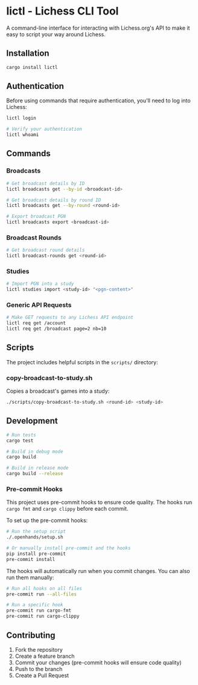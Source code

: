 # lictl - Lichess CLI Tool

A command-line interface for interacting with Lichess.org's API to make it easy to script your way around Lichess.

## Installation

```bash
cargo install lictl
```

## Authentication

Before using commands that require authentication, you'll need to log into Lichess:

```bash
lictl login

# Verify your authentication
lictl whoami
```

## Commands

### Broadcasts

```bash
# Get broadcast details by ID
lictl broadcasts get --by-id <broadcast-id>

# Get broadcast details by round ID
lictl broadcasts get --by-round <round-id>

# Export broadcast PGN
lictl broadcasts export <broadcast-id>
```

### Broadcast Rounds

```bash
# Get broadcast round details
lictl broadcast-rounds get <round-id>
```

### Studies

```bash
# Import PGN into a study
lictl studies import <study-id> "<pgn-content>"
```

### Generic API Requests

```bash
# Make GET requests to any Lichess API endpoint
lictl req get /account
lictl req get /broadcast page=2 nb=10
```

## Scripts

The project includes helpful scripts in the `scripts/` directory:

### copy-broadcast-to-study.sh

Copies a broadcast's games into a study:

```bash
./scripts/copy-broadcast-to-study.sh <round-id> <study-id>
```

## Development

```bash
# Run tests
cargo test

# Build in debug mode
cargo build

# Build in release mode
cargo build --release
```

### Pre-commit Hooks

This project uses pre-commit hooks to ensure code quality. The hooks run `cargo fmt` and `cargo clippy` before each commit.

To set up the pre-commit hooks:

```bash
# Run the setup script
./.openhands/setup.sh

# Or manually install pre-commit and the hooks
pip install pre-commit
pre-commit install
```

The hooks will automatically run when you commit changes. You can also run them manually:

```bash
# Run all hooks on all files
pre-commit run --all-files

# Run a specific hook
pre-commit run cargo-fmt
pre-commit run cargo-clippy
```

## Contributing

1. Fork the repository
2. Create a feature branch
3. Commit your changes (pre-commit hooks will ensure code quality)
4. Push to the branch
5. Create a Pull Request
